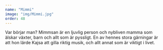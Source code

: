 ```yaml
---
name: "Mimmi"
image: "img/Mimmi.jpg"
order: 48
---
```

Var börjar man? Mimmsan är en ljuvlig person och nybliven mamma som älskar växter, barn och allt som är pyssligt. En av hennes stora gärningar är att hon lärde Kajsa att gilla riktig musik, och allt annat som är viktigt i livet.
